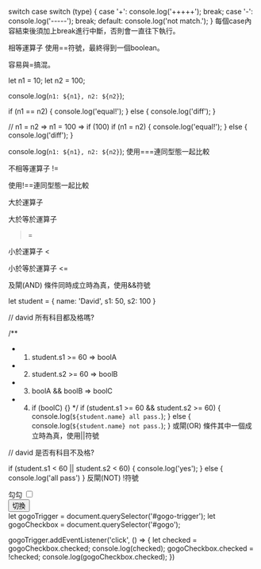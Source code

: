 switch case
switch (type) {
    case '+':
        console.log('+++++');
        break;
    case '-':
        console.log('-----');
        break;
    default:
        console.log('not match.');
}
每個case內容結束後須加上break進行中斷，否則會一直往下執行。

相等運算子
使用==符號，最終得到一個boolean。

容易與=搞混。

let n1 = 10;
let n2 = 100;

console.log(`n1: ${n1}, n2: ${n2}`);

if (n1 == n2) {
    console.log('equal!');
} else {
    console.log('diff');
}



// n1 = n2 => n1 = 100 => if (100)
if (n1 = n2) {
    console.log('equal!');
} else {
    console.log('diff');
}

console.log(`n1: ${n1}, n2: ${n2}`);
使用===連同型態一起比較

不相等運算子
!=

使用!==連同型態一起比較

大於運算子
>

大於等於運算子
>=

小於運算子
<

小於等於運算子
<=

及閘(AND)
條件同時成立時為真，使用&&符號

let student = {
    name: 'David',
    s1: 50,
    s2: 100
}

// david 所有科目都及格嗎?


/**
 * 1. student.s1 >= 60 => boolA
 * 2. student.s2 >= 60 => boolB
 * 3. boolA && boolB => boolC
 * 4. if (boolC) {}
 */
if (student.s1 >= 60 && student.s2 >= 60) {
    console.log(`${student.name} all pass.`);
} else {
    console.log(`${student.name} not pass.`);
}
或閘(OR)
條件其中一個成立時為真，使用||符號

// david 是否有科目不及格?

if (student.s1 < 60 || student.s2 < 60) {
    console.log('yes');
} else {
    console.log('all pass')
}
反閘(NOT)
!符號

<div class="form-group">
    <label for="gogo" class="form-label">勾勾</label>
    <input type="checkbox" class="form-checkbox" id="gogo">
</div>

<div>
    <button class="btn btn-primary" id="gogo-trigger">切換</button>
</div>
let gogoTrigger = document.querySelector('#gogo-trigger');
let gogoCheckbox = document.querySelector('#gogo');


gogoTrigger.addEventListener('click', () => {
    let checked = gogoCheckbox.checked;
    console.log(checked);
    gogoCheckbox.checked = !checked;
    console.log(gogoCheckbox.checked);
})
